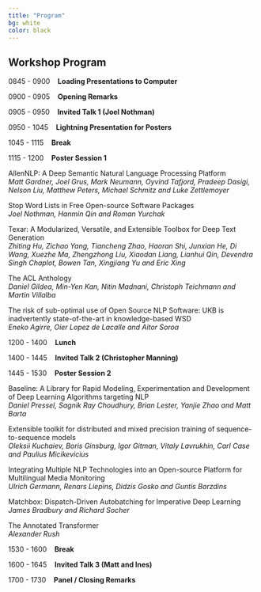 ```yaml
---
title: "Program"
bg: white
color: black
---
```


## Workshop Program


0845 - 0900	&nbsp;&nbsp; **Loading Presentations to Computer**

0900 - 0905	&nbsp;&nbsp; **Opening Remarks** 

0905 - 0950 &nbsp;&nbsp; **Invited Talk 1 (Joel Nothman)**

0950 - 1045 &nbsp;&nbsp; **Lightning Presentation for Posters** 

1045 - 1115 &nbsp;&nbsp; **Break**

1115 - 1200 &nbsp;&nbsp; **Poster Session 1**

AllenNLP: A Deep Semantic Natural Language Processing Platform <br>
*Matt Gardner, Joel Grus, Mark Neumann, Oyvind Tafjord, Pradeep Dasigi, Nelson Liu, Matthew Peters, Michael Schmitz and Luke Zettlemoyer*

Stop Word Lists in Free Open-source Software Packages <br>
*Joel Nothman, Hanmin Qin and Roman Yurchak*

Texar: A Modularized, Versatile, and Extensible Toolbox for Deep Text Generation <br>
*Zhiting Hu, Zichao Yang, Tiancheng Zhao, Haoran Shi, Junxian He, Di Wang, Xuezhe Ma, Zhengzhong Liu, Xiaodan Liang, Lianhui Qin, Devendra Singh Chaplot, Bowen Tan, Xingjiang Yu and Eric Xing*

The ACL Anthology <br>
*Daniel Gildea, Min-Yen Kan, Nitin Madnani, Christoph Teichmann and Martin Villalba*

The risk of sub-optimal use of Open Source NLP Software: UKB is inadvertently state-of-the-art in knowledge-based WSD <br>
*Eneko Agirre, Oier Lopez de Lacalle and Aitor Soroa*

1200 - 1400 &nbsp;&nbsp; **Lunch**

1400 - 1445 &nbsp;&nbsp; **Invited Talk 2 (Christopher Manning)**

1445 - 1530 &nbsp;&nbsp; **Poster Session 2**


Baseline: A Library for Rapid Modeling, Experimentation and Development of Deep Learning Algorithms targeting NLP <br>
*Daniel Pressel, Sagnik Ray Choudhury, Brian Lester, Yanjie Zhao and Matt Barta*

Extensible toolkit for distributed and mixed precision training of sequence-to-sequence models <br>
*Oleksii Kuchaiev, Boris Ginsburg, Igor Gitman, Vitaly Lavrukhin, Carl Case and Paulius Micikevicius*

Integrating Multiple NLP Technologies into an Open-source Platform for Multilingual Media Monitoring <br>
*Ulrich Germann, Renars Liepins, Didzis Gosko and Guntis Barzdins*

Matchbox: Dispatch-Driven Autobatching for Imperative Deep Learning <br>
*James Bradbury and Richard Socher*

The Annotated Transformer <br>
*Alexander Rush*

1530 - 1600 &nbsp;&nbsp; **Break**

1600 - 1645 &nbsp;&nbsp; **Invited Talk 3 (Matt and Ines)**

1700 - 1730 &nbsp;&nbsp; **Panel / Closing Remarks**
